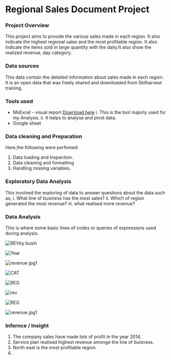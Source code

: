 # Regional Sales Document Project

### Project Overview

This project aims to provide the various sales made in each region. It also indicate the highest regional sales and the most profitable region. It also indicate the items sold in large quantity with the daily.It also show the realized  revenue, day category.

### Data sources

This data contain the detailed information about sales made in each region. It is an open data that was freely shared and downloaded from Skilharvest training.

### Tools used

- MsExcel - visual report [Download here](https://microsoft.com)
  i. This is the tool majorly used for my Analysis.
  ii. It helps to analyse and pivot data.
- Google sheet

### Data cleaning and Preparation

Here,the following were perfomed:
   1. Data loading and Inspection.
   2. Data cleaning and formatting
   3. Handling missing variables.

      
### Exploratory Data Analysis

This involved the exploring of data to answer questions about the data such as;
   i. What line of business has the most sales?
   ii. Which of region generated the most revenue?
   iii. what realised more revenue?

### Data Analysis

This is where some basic lines of codes or queries of expressions used during analysis.

![REVby busin](https://github.com/user-attachments/assets/16df61d2-4c6c-4af5-b6dd-54a836c8257f)


![Year](https://github.com/user-attachments/assets/d3c4c194-cbd7-4008-98a2-5601e492dca2)


![revenue jpg1](https://github.com/user-attachments/assets/e24c3088-cbaa-412f-badb-7faaabcb9615)


![CAT](https://github.com/user-attachments/assets/24f6ca0f-434e-4f87-906d-a620d4f6e2a8)


![REG](https://github.com/user-attachments/assets/0ca628eb-b260-46e2-bd3e-c64612523182)


![rev](https://github.com/user-attachments/assets/f8313517-078e-42b6-86e4-5cd75f61b477)

![REG](https://github.com/user-attachments/assets/008e34b1-8762-41b0-a2fa-6f2410c896e2)

![revenue jpg1](https://github.com/user-attachments/assets/1ceeeaa1-ec0b-47fe-9491-1a3a2212397d)

### Infernce / Insight 

  1. The company sales have made lots of profit in the year 2014.
  2. Service plan realised highest revenue amonge the line of buisness.
  3. North east is the most profitable region.
  4. 
